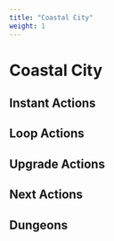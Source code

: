 ```yaml
---
title: "Coastal City"
weight: 1
---
```


# Coastal City
## Instant Actions

## Loop Actions

## Upgrade Actions

## Next Actions

## Dungeons
